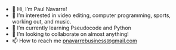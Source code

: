 - 👋 Hi, I’m Paul Navarre!
- 👀 I’m interested in video editing, computer programming, sports, working out, and music.
- 🌱 I’m currently learning Pseudocode and Python
- 💞️ I’m looking to collaborate on almost anything!
- 📫 How to reach me pnavarrebusiness@gmail.com

<!---
pnavarre2330/pnavarre2330 is a ✨ special ✨ repository because its `README.md` (this file) appears on your GitHub profile.
You can click the Preview link to take a look at your changes.
--->
